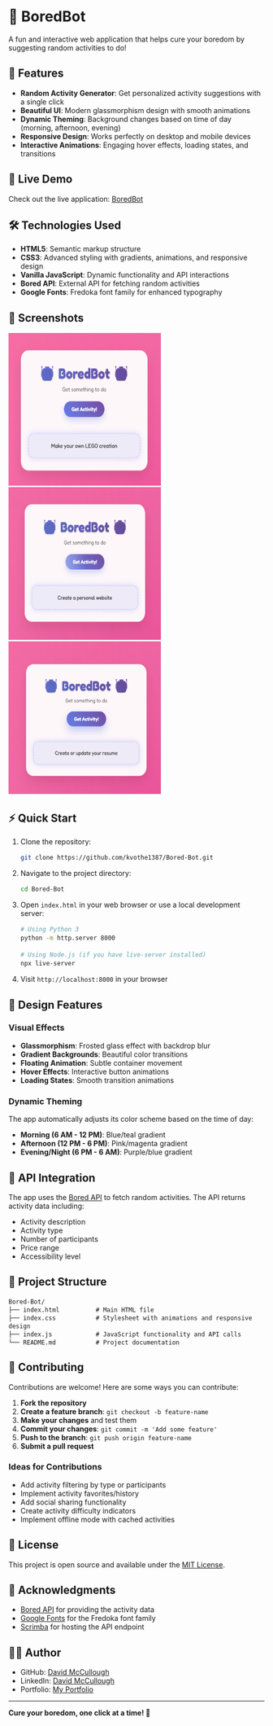 # 🤖 BoredBot

A fun and interactive web application that helps cure your boredom by suggesting random activities to do!

## 🌟 Features

- **Random Activity Generator**: Get personalized activity suggestions with a single click
- **Beautiful UI**: Modern glassmorphism design with smooth animations
- **Dynamic Theming**: Background changes based on time of day (morning, afternoon, evening)
- **Responsive Design**: Works perfectly on desktop and mobile devices
- **Interactive Animations**: Engaging hover effects, loading states, and transitions

## 🚀 Live Demo

Check out the live application: [BoredBot](https://kvothe1387.github.io/Bored-Bot/)

## 🛠️ Technologies Used

- **HTML5**: Semantic markup structure
- **CSS3**: Advanced styling with gradients, animations, and responsive design
- **Vanilla JavaScript**: Dynamic functionality and API interactions
- **Bored API**: External API for fetching random activities
- **Google Fonts**: Fredoka font family for enhanced typography

## 📱 Screenshots

<img src="./screenshots/screenshot1.png" height="300" width="300">
<img src="./screenshots/screenshot2.png" height="300" width="300">
<img src="./screenshots/screenshot3.png" height="300" width="300">

## ⚡ Quick Start

1. Clone the repository:
   ```bash
   git clone https://github.com/kvothe1387/Bored-Bot.git
   ```

2. Navigate to the project directory:
   ```bash
   cd Bored-Bot
   ```

3. Open `index.html` in your web browser or use a local development server:
   ```bash
   # Using Python 3
   python -m http.server 8000
   
   # Using Node.js (if you have live-server installed)
   npx live-server
   ```

4. Visit `http://localhost:8000` in your browser

## 🎨 Design Features

### Visual Effects
- **Glassmorphism**: Frosted glass effect with backdrop blur
- **Gradient Backgrounds**: Beautiful color transitions
- **Floating Animation**: Subtle container movement
- **Hover Effects**: Interactive button animations
- **Loading States**: Smooth transition animations

### Dynamic Theming
The app automatically adjusts its color scheme based on the time of day:
- **Morning (6 AM - 12 PM)**: Blue/teal gradient
- **Afternoon (12 PM - 6 PM)**: Pink/magenta gradient  
- **Evening/Night (6 PM - 6 AM)**: Purple/blue gradient

## 🔧 API Integration

The app uses the [Bored API](https://www.boredapi.com/) to fetch random activities. The API returns activity data including:
- Activity description
- Activity type
- Number of participants
- Price range
- Accessibility level

## 📂 Project Structure

```
Bored-Bot/
├── index.html          # Main HTML file
├── index.css           # Stylesheet with animations and responsive design
├── index.js            # JavaScript functionality and API calls
└── README.md           # Project documentation
```

## 🤝 Contributing

Contributions are welcome! Here are some ways you can contribute:

1. **Fork the repository**
2. **Create a feature branch**: `git checkout -b feature-name`
3. **Make your changes** and test them
4. **Commit your changes**: `git commit -m 'Add some feature'`
5. **Push to the branch**: `git push origin feature-name`
6. **Submit a pull request**

### Ideas for Contributions
- Add activity filtering by type or participants
- Implement activity favorites/history
- Add social sharing functionality
- Create activity difficulty indicators
- Implement offline mode with cached activities

## 📄 License

This project is open source and available under the [MIT License](LICENSE).

## 🙏 Acknowledgments

- [Bored API](https://www.boredapi.com/) for providing the activity data
- [Google Fonts](https://fonts.google.com/) for the Fredoka font family
- [Scrimba](https://scrimba.com/) for hosting the API endpoint

## 👨‍💻 Author

- GitHub: [David McCullough](https://github.com/kvothe1387)
- LinkedIn: [David McCullough](https://www.linkedin.com/in/davidmcc-webdev/)
- Portfolio: [My Portfolio](https://davidmcc.netlify.app/)

---

**Cure your boredom, one click at a time! 🎯**